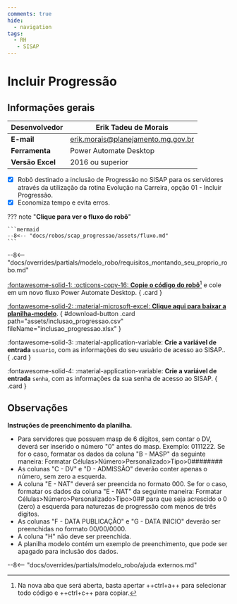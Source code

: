 ```yaml
---
comments: true
hide:
  - navigation
tags:
  - RH
   - SISAP
---
```


# Incluir Progressão


## Informações gerais

| **Desenvolvedor**| Erik Tadeu de Morais  |
| ----------- | ------------------------------------ |
| **E-mail**       | erik.morais@planejamento.mg.gov.br|
| **Ferramenta**    | Power Automate Desktop |
| **Versão Excel**    | 2016 ou superior |

- [x] Robô destinado a inclusão de Progressão no SISAP para os servidores através da utilização da rotina Evolução na Carreira, opção 01 - Incluir Progressão.
- [x] Economiza tempo e evita erros.

??? note "**Clique para ver o fluxo do robô**"

    ```mermaid
    --8<-- "docs/robos/scap_progressao/assets/fluxo.md"
    ```

--8<-- "docs/overrides/partials/modelo_robo/requisitos_montando_seu_proprio_robo.md"

<div class="grid" markdown>

[:fontawesome-solid-1: :octicons-copy-16: __Copie o código do robô__](https://raw.githubusercontent.com/automatiza-mg/biblioteca-de-robos/refs/heads/main/robos/site/scap/progressao/progressao_main.txt)[^1] e cole em um novo fluxo Power Automate Desktop.
{ .card }

[:fontawesome-solid-2: :material-microsoft-excel: __Clique aqui para baixar a planilha-modelo__](javascript:void(0);).
{ #download-button .card path="assets/inclusao_progressao.csv" fileName="inclusao_progressao.xlsx" }

:fontawesome-solid-3: :material-application-variable: __Crie a variável de entrada__ `usuario`, com as informações do seu usuário de acesso ao SISAP..
{ .card }

:fontawesome-solid-4: :material-application-variable: __Crie a variável de entrada__ `senha`, com as informações da sua senha de acesso ao SISAP.
{ .card }

</div>

## Observações 

__Instruções de preenchimento da planilha.__

- Para servidores que possuem masp de 6 dígitos, sem contar o DV, deverá ser inserido o número "0" antes do masp. Exemplo: 0111222. Se for o caso, formatar os dados da coluna "B - MASP" da seguinte maneira: Formatar Células>Número>Personalizado>Tipo>0######## 
- As colunas "C - DV" e "D - ADMISSÃO" deverão conter apenas o número, sem zero a esquerda.
- A coluna "E - NAT" deverá ser preencida no formato 000. Se for o caso, formatar os dados da coluna "E - NAT" da seguinte maneira: Formatar Células>Número>Personalizado>Tipo>0## para que seja acrescido o 0 (zero) a esquerda para naturezas de progressão com menos de três digitos.
- As colunas "F - DATA PUBLICAÇÃO" e  "G - DATA INICIO" deverão ser preenchidas no formato 00/00/0000.
-  A coluna "H" não deve ser preenchida. 
- A planilha modelo contém um exemplo de preenchimento, que pode ser apagado para inclusão dos dados.                                         

--8<-- "docs/overrides/partials/modelo_robo/ajuda externos.md"

[^1]: Na nova aba que será aberta, basta apertar ++ctrl+a++ para selecionar todo código e ++ctrl+c++ para copiar.
